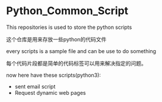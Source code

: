 # Python_Common_Script


This repositories is used to store the python scripts

这个仓库是用来存放一些python的代码文件


every scripts is a sample file and can be use to do something

每个代码片段都是简单的代码标签可以用来解决指定的问题。


now here have these scripts(python3):
+ sent email script 
+ Request dynamic web pages
